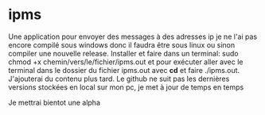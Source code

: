 # ipms
Une application pour envoyer des messages à des adresses ip
je ne l'ai pas encore compilé sous windows donc il faudra être sous linux ou sinon compiler une nouvelle release.
Installer et faire dans un terminal: sudo chmod +x chemin/vers/le/fichier/ipms.out et pour exécuter aller avec le terminal dans le dossier du fichier ipms.out avec **cd** et faire ./ipms.out.
J'ajouterai du contenu plus tard.
Le github ne suit pas les dernières versions stockées en local sur mon pc, je met à jour de temps en temps

Je mettrai bientot une alpha
